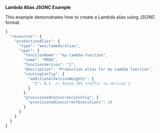 **Lambda Alias JSONC Example**

This example demonstrates how to create a Lambda alias using JSONC format.

```javascript
{
  "resources": {
    "productionAlias": {
      "type": "aws/lambda/alias",
      "spec": {
        "functionName": "my-lambda-function",
        "name": "PROD",
        "functionVersion": "1",
        "description": "Production alias for my Lambda function",
        "routingConfig": {
          "additionalVersionWeights": {
            "2": 0.1  // Route 10% traffic to version 2
          }
        },
        "provisionedConcurrencyConfig": {
          "provisionedConcurrentExecutions": 10
        }
      }
    }
  }
}
``` 